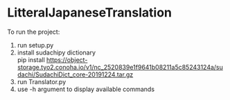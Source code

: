 # LitteralJapaneseTranslation
To run the project:
1. run setup.py
1. install sudachipy dictionary \
pip install https://object-storage.tyo2.conoha.io/v1/nc_2520839e1f9641b08211a5c85243124a/sudachi/SudachiDict_core-20191224.tar.gz
2. run Translator.py
3. use -h argument to display available commands
